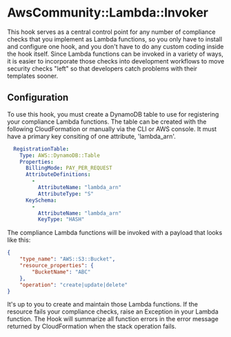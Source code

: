 # AwsCommunity::Lambda::Invoker

This hook serves as a central control point for any number of compliance checks
that you implement as Lambda functions, so you only have to install and
configure one hook, and you don't have to do any custom coding inside the hook
itself. Since Lambda functions can be invoked in a variety of ways, it is easier 
to incorporate those checks into development workflows to move security checks "left"
so that developers catch problems with their templates sooner.

## Configuration

To use this hook, you must create a DynamoDB table to use for registering your
compliance Lambda functions. The table can be created with the following
CloudFormation or manually via the CLI or AWS console. It must have a primary
key consiting of one attribute, 'lambda\_arn'.

```yaml
  RegistrationTable:
    Type: AWS::DynamoDB::Table
    Properties:
      BillingMode: PAY_PER_REQUEST
      AttributeDefinitions:
        - 
          AttributeName: "lambda_arn"
          AttributeType: "S"
      KeySchema:
        -
          AttributeName: "lambda_arn"
          KeyType: "HASH"
```

The compliance Lambda functions will be invoked with a payload that looks like this:

```json
{
    "type_name": "AWS::S3::Bucket",
    "resource_properties": {
        "BucketName": "ABC"
    }, 
    "operation": "create|update|delete"
}
```

It's up to you to create and maintain those Lambda functions. If the resource 
fails your compliance checks, raise an Exception in your Lambda function.
The Hook will summarize all function errors in the error message returned by 
CloudFormation when the stack operation fails.


